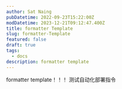 ```yaml
---
author: Sat Naing
pubDatetime: 2022-09-23T15:22:00Z
modDatetime: 2023-12-21T09:12:47.400Z
title: formatter Template
slug: formatter-Template
featured: false
draft: true
tags:
  - docs
description: formatter template
---
```


formatter template！！！
测试自动化部署指令
